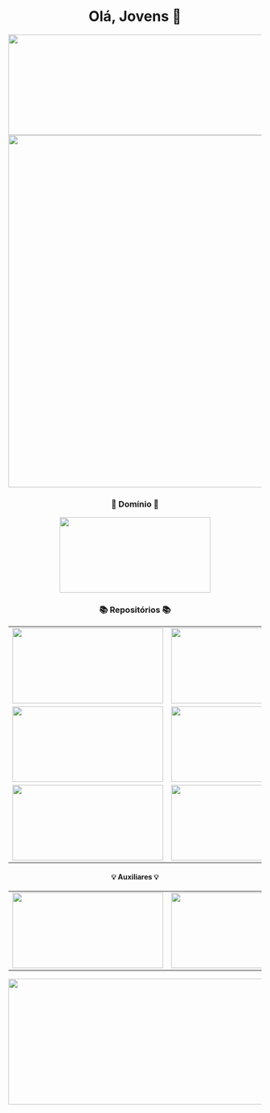<div align="center">
  <h1>Olá, Jovens 👋</h1>
</div>

<div align="center">
  <a href="https://github.com/SapoSopa/Github-readme-stats">
    <img src="https://github-readme-stats.vercel.app/api?username=SapoSopa&show_icons=true&theme=moltack&locale=pt-br&card_width=600&count_private=true" width="600" height="200" />
  </a>
</div>

<div align="center">
  <a href="https://github.com/SapoSopa/Github-readme-stats">
    <img src="https://github-readme-stats.vercel.app/api/top-langs/?username=SapoSopa&theme=moltack&layout=donut-vertical&locale=pt-br" width="600" height="700" />
  </a>
</div>

<div align="center">
  <h3>🤞 Domínio 🤞</h3>
</div>

<div align="center">
  <a href="https://skillicons.dev">
    <img src="https://skillicons.dev/icons?i=c,cpp,py&theme=dark" width="300" height="150" />
  </a>
</div>

<div align="center">
  <h3>📚 Repositórios 📚</h3>
  
  <table>
    <tr>
      <td>
        <a href="https://github.com/SapoSopa/StatisticSopa">
          <img src="https://github-readme-stats.vercel.app/api/pin/?username=SapoSopa&repo=StatisticSopa&theme=moltack&show_owner=true" width="300" height="150" />
        </a>
      </td>
      <td>
        <a href="https://github.com/SapoSopa/HardSopa">
          <img src="https://github-readme-stats.vercel.app/api/pin/?username=SapoSopa&repo=JokenIPo&theme=moltack&show_owner=true" width="300" height="150" />
        </a>
      </td>
    </tr>
    <tr>
      <td>
        <a href="https://github.com/SapoSopa/SoftSopa">
          <img src="https://github-readme-stats.vercel.app/api/pin/?username=SapoSopa&repo=SoftSopa&theme=moltack&show_owner=true" width="300" height="150" />
        </a>
      </td>
      <td>
        <a href="https://github.com/SapoSopa/JokenIPo">
          <img src="https://github-readme-stats.vercel.app/api/pin/?username=SapoSopa&repo=HardSopa&theme=moltack&show_owner=true" width="300" height="150" />
        </a>
      </td>
    </tr>
    <tr>
      <td>
        <a href="https://github.com/SapoSopa/StatisticSopa">
          <img src="https://github-readme-stats.vercel.app/api/pin/?username=SapoSopa&repo=AlgoSopa&theme=moltack&show_owner=true" width="300" height="150" />
        </a>
      </td>
      <td>
        <a href="https://github.com/SapoSopa/HardSopa">
          <img src="https://github-readme-stats.vercel.app/api/pin/?username=SapoSopa&repo=DigiSopa&theme=moltack&show_owner=true" width="300" height="150" />
        </a>
      </td>
    </tr>
  </table>
  <h4>💡 Auxiliares 💡</h4>
  <table>
    <tr>
      <td>
        <a href="https://github.com/SapoSopa/DigiSopa">
          <img src="https://github-readme-stats.vercel.app/api/pin/?username=SapoSopa&repo=Github-readme-stats&theme=moltack&show_owner=true" width="300" height="150" />
        </a>
      </td>
      <td>
        <a href="https://github.com/SapoSopa/PintOS-Base_Dev-Tutorial">
          <img src="https://github-readme-stats.vercel.app/api/pin/?username=SapoSopa&repo=PintOS-Base_Dev-Tutorial&theme=moltack&show_owner=true" width="300" height="150" />
        </a>
      </td>
    </tr>
  </table>
</div>



<div align="center">
  <a href="https://github.com/SapoSopa/Github-readme-stats">
    <img src="https://github-readme-stats.vercel.app/api/wakatime?username=SapoSopa" width="600" height="250" />
  </a>
</div>


<!--
**SapoSopa/SapoSopa** is a ✨ _special_ ✨ repository because its `README.md` (this file) appears on your GitHub profile.

Here are some ideas to get you started:

- 🔭 I’m currently working on ...
- 🌱 I’m currently learning ...
- 👯 I’m looking to collaborate on ...
- 🤔 I’m looking for help with ...
- 💬 Ask me about ...
- 📫 How to reach me: ...
- 😄 Pronouns: ...
- ⚡ Fun fact: ...
-->
